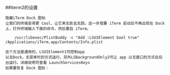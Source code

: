 ##iterm2的设置

    隐藏iTerm Dock 图标 
    让我们的终端变得更 Cool，让它来无影去无踪。这一步我要 iTerm 启动后不再出现在 Dock 上，打开终端输入下面的命令，然后重启 iTerm。

        /usr/libexec/PlistBuddy -c "Add :LSUIElement bool true" /Applications/iTerm.app/Contents/Info.plist
        
    这个方法是通用的，LSUIElement1可控制app 
    以无Dock，无菜单栏的方式运行，另外LSBackgroundOnly2可让 app 以无窗口的方式在后台运行。详细说明可查看 LaunchServicesKeys  
    如果要恢复 Dock 图标：

         
